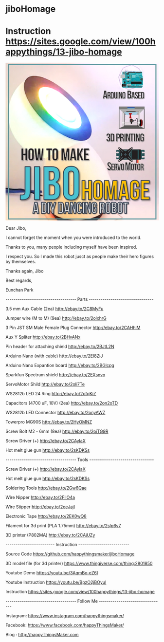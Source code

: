# jiboHomage
# Instruction https://sites.google.com/view/100happythings/13-jibo-homage
![](JiboHomage.jpg)

Dear Jibo,

I cannot forget the moment when you were introduced to the world.

Thanks to you, many people including myself have been inspired.

I respect you. So I made this robot jusct as people make their hero figures by 
themselves.

Thanks again, Jibo

Best regards, 

Eunchan Park


------------------------------------ Parts ---------------------------------

3.5 mm Aux Cable (2ea)  http://ebay.to/2C8MyFu

Jumper wire (M to M) (9ea)  http://ebay.to/2olxhrG

3 Pin JST SM Male Female Plug Connector http://ebay.to/2CAHhlM

Aux Y Spliter   http://ebay.to/2BHvANx

Pin header for attaching shield http://ebay.to/2BJtL2N

Arduino Nano (with cable)   http://ebay.to/2EI8ZiJ

Arduino Nano Expantion board    http://ebay.to/2BGlcpg

Sparkfun Spectrum shield    http://ebay.to/2EXsnvo

ServoMotor Shild    http://ebay.to/2oli7Te

WS2812b LED 24 Ring http://ebay.to/2ofqKiZ

Capacitors (4700 uF, 10V) (2ea) http://ebay.to/2on2oTD

WS2812b LED Connector   http://ebay.to/2onyAWZ

Towerpro MG90S  http://ebay.to/2HyOMNZ

Screw Bolt M2 - 6mm (8ea)   http://ebay.to/2oiTG9R

Screw Driver (+)    http://ebay.to/2CAyIaX

Hot melt glue gun   http://ebay.to/2sKDKSs


------------------------------------ Tools ---------------------------------

Screw Driver (+)    http://ebay.to/2CAyIaX

Hot melt glue gun   http://ebay.to/2sKDKSs

Soldering Tools http://ebay.to/2Gw6Qae

Wire Nipper     http://ebay.to/2FilO4a

Wire Stipper    http://ebay.to/2oeJajI

Electronic Tape http://ebay.to/2EK0wQ8

Filament for 3d print (PLA 1.75mm)  http://ebay.to/2sIp6v7

3D printer (P802MA) http://ebay.to/2CAjUZy



------------------------- Instruction --------------------------

Source Code  https://github.com/happythingsmaker/jiboHomage

3D model file (for 3d printer)  https://www.thingiverse.com/thing:2801850

Youtube Demo https://youtu.be/3AqmBx-eZ6I

Youtube Instruction https://youtu.be/BpzO2jBOyuI

Instruction https://sites.google.com/view/100happythings/13-jibo-homage



------------------------------------ Follow Me ---------------------------------

Instagram:     https://www.instagram.com/happythingsmaker/

Facebook:      https://www.facebook.com/happyThingsMaker/

Blog : http://happyThingsMaker.com

